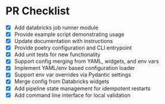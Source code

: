 # PR Checklist

- [x] Add databricks job runner module
- [x] Provide example script demonstrating usage
- [x] Update documentation with instructions
- [x] Provide poetry configuration and CLI entrypoint
- [x] Add unit tests for new functionality
- [x] Support config merging from YAML, widgets, and env vars
- [x] Implement YAML/env based configuration loader
- [x] Support env var overrides via Pydantic settings
- [x] Merge config from Databricks widgets
- [x] Add pipeline state management for idempotent restarts
- [x] Add command line interface for local validation
